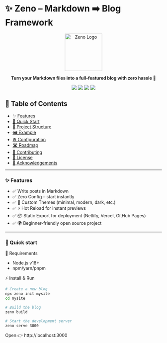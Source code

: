 # ✨ Zeno – Markdown ➡️ Blog Framework
<p align="center"> <img src="docs/images/logo.png" alt="Zeno Logo" width="120"/> </p> <p align="center"> <b>Turn your Markdown files into a full-featured blog with zero hassle 🚀</b> </p> <p align="center"> <a href="LICENSE"><img src="https://img.shields.io/badge/License-MIT-blue.svg"></a> <img src="https://img.shields.io/badge/Node-%3E=18-green"> <img src="https://img.shields.io/badge/PRs-Welcome-brightgreen"> <img src="https://img.shields.io/github/stars/mine3krish/zeno?style=social"> </p>

## 📑 Table of Contents

- [✨ Features](#-features)
- [🚀 Quick Start](#-quick-start)
- [📂 Project Structure](#-project-structure)
- [🖼 Example](#-example)
- [⚙️ Configuration](#️-configuration)
- [🛣 Roadmap](#-roadmap)
- [🤝 Contributing](#-contributing)
- [📜 License](#-license)
- [🙌 Acknowledgements](#-acknowledgements)
<hr>

### ✨ Features

- ✅ Write posts in Markdown
- ✅ Zero Config – start instantly
- ✅ 🎨 Custom Themes (minimal, modern, dark, etc.)
- ✅ ⚡ Hot Reload for instant previews
- ✅ 📦 Static Export for deployment (Netlify, Vercel, GitHub Pages)
- ✅ 🌍 Beginner-friendly open source project

<hr>

### 🚀 Quick start 
 🔧 Requirements
- Node.js v18+
- npm/yarn/pnpm

⚡ Install & Run
```bash
# Create a new blog
npx zeno init mysite
cd mysite

# Build the blog
zeno build

# Start the development server
zeno serve 3000
```
Open 👉 http://localhost:3000